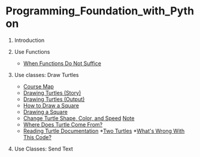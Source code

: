 # Programming_Foundation_with_Python

1. Introduction
1. Use Functions
	* [When Functions Do Not Suffice](https://www.youtube.com/watch?time_continue=15&v=T6_ncBkpJHg)
1. Use classes: Draw Turtles
	* [Course Map](https://www.youtube.com/watch?time_continue=19&v=GDLbBxd4cLc)
	* [Drawing Turtles (Story)](https://www.youtube.com/watch?time_continue=3&v=rPi80SwbEDI)
	* [Drawing Turtles (Output)](https://www.youtube.com/watch?time_continue=21&v=1cM05mJK4JQ)
	* [How to Draw a Square](https://www.youtube.com/watch?time_continue=21&v=ZPvQOJIovA8)
	* [Drawing a Square](https://www.youtube.com/watch?time_continue=16&v=yXvD0K443O0)
	* [Change Turtle Shape, Color, and Speed](https://www.youtube.com/watch?time_continue=19&v=0zuQ5GVNKew) [Note](https://docs.python.org/2/library/turtle.html#)
	* [Where Does Turtle Come From?](https://www.youtube.com/watch?time_continue=4&v=G_Mo57uoMb4)
	* [Reading Turtle Documentation](https://www.youtube.com/watch?time_continue=23&v=ESMZI8djuFo)
	*[Two Turtles](https://www.youtube.com/watch?time_continue=51&v=D1ZD1d_xx8Y)
	*[What's Wrong With This Code?](https://www.youtube.com/watch?v=4HT4BwV-bqs)

1. Use Classes: Send Text